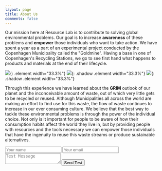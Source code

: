 ```yaml
---
layout: page
title: About Us
comments: false
---
```


Our mission here at Resource Lab is to contribute to solving global environmental problems. Our goal is to increase **awareness** of these problems and **empower** those individuals who want to take action. We have spent a year as a part of an experimental project conducted by the Copenhagen Municipality called the "Goldmine". Having a base in one of Copenhagen's Recycling Stations, we go to see first hand what happens to products and materials at the end of their lifecycle.


<!-- ![]({{site.baseurl}}/assets/images/pic03.jpg){: .element width="350"} ![]({{site.baseurl}}/assets/images/pic13.jpg){: .shadow .element width="350"} ![]({{site.baseurl}}/assets/images/pic08.jpg){: .shadow .element width="350"} -->

![]({{site.baseurl}}/assets/images/pic03.jpg){: .element width="33.3%"} ![]({{site.baseurl}}/assets/images/pic13.jpg){: .shadow .element width="33.3%"} ![]({{site.baseurl}}/assets/images/pic08.jpg){: .shadow .element width="33.3%"}


Through this experience we have learned about the **GRIM** outlook of our planet and the inconceivable amount of waste, out of which very little gets to be recycled or reused. Although Municipalities all across the world are making an effort to find use for this waste, the flow of waste continues to increase in our ever consuming culture. We believe that the best way to tackle these environmental problems is through the power of the individual choice. Not only is it important for people to be aware of how their consumption habits affect the world they live in, but by providing people with resources and the tools necessary we can empower those individuals that have the ingenuity to reuse this waste streams or produce sustainable alternatives.


<form method="POST" action="https://formspree.io/YOUREMAILHERE">
  <input type="name" name="name" placeholder="Your name">
  <input type="email" name="email" placeholder="Your email">
  <textarea name="message" placeholder="Test Message"></textarea>
  <button type="submit">Send Test</button>
</form>
